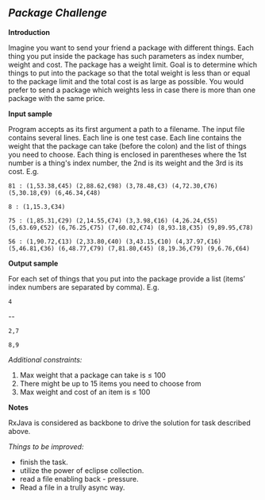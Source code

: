***Package Challenge***
-
**Introduction**

Imagine you want to send your friend a package with different things.
Each thing you put inside the package has such parameters as index number, weight and cost. The
package has a weight limit. Goal is to determine which things to put into the package so that the
total weight is less than or equal to the package limit and the total cost is as large as possible.
You would prefer to send a package which weights less in case there is more than one package with the
same price.

**Input sample**

Program accepts as its first argument a path to a filename. The input file contains several
lines. Each line is one test case.
Each line contains the weight that the package can take (before the colon) and the list of things you
need to choose. Each thing is enclosed in parentheses where the 1st number is a thing's index number,
the 2nd is its weight and the 3rd is its cost. 
E.g.

`81 : (1,53.38,€45) (2,88.62,€98) (3,78.48,€3) (4,72.30,€76) (5,30.18,€9)
(6,46.34,€48) `

`8 : (1,15.3,€34)`

`75 : (1,85.31,€29) (2,14.55,€74) (3,3.98,€16) (4,26.24,€55) (5,63.69,€52)
(6,76.25,€75) (7,60.02,€74) (8,93.18,€35) (9,89.95,€78)`

`56 : (1,90.72,€13) (2,33.80,€40) (3,43.15,€10) (4,37.97,€16) (5,46.81,€36)
(6,48.77,€79) (7,81.80,€45) (8,19.36,€79) (9,6.76,€64)`

**Output sample**

For each set of things that you put into the package provide a list (items’ index numbers are separated
by comma). E.g.

`4`

--

`2,7`

`8,9`

_Additional constraints:_
1. Max weight that a package can take is ≤ 100
2. There might be up to 15 items you need to choose from
3. Max weight and cost of an item is ≤ 100

**Notes**

RxJava is considered as backbone to drive the solution for task described above.


_Things to be improved:_ 
* finish the task.
* utilize the power of eclipse collection.
* read a file enabling back - pressure. 
* Read a file in a trully async way.